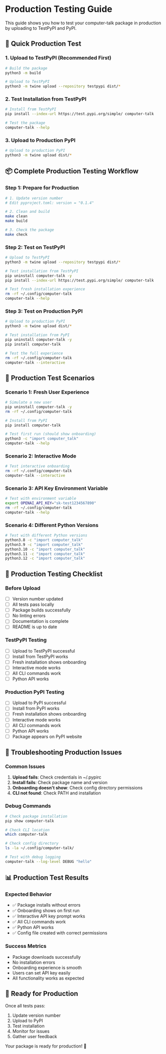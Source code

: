 # Production Testing Guide

This guide shows you how to test your computer-talk package in production by uploading to TestPyPI and PyPI.

## 🚀 Quick Production Test

### 1. Upload to TestPyPI (Recommended First)
```bash
# Build the package
python3 -m build

# Upload to TestPyPI
python3 -m twine upload --repository testpypi dist/*
```

### 2. Test Installation from TestPyPI
```bash
# Install from TestPyPI
pip install --index-url https://test.pypi.org/simple/ computer-talk

# Test the package
computer-talk --help
```

### 3. Upload to Production PyPI
```bash
# Upload to production PyPI
python3 -m twine upload dist/*
```

## 📦 Complete Production Testing Workflow

### Step 1: Prepare for Production
```bash
# 1. Update version number
# Edit pyproject.toml: version = "0.1.4"

# 2. Clean and build
make clean
make build

# 3. Check the package
make check
```

### Step 2: Test on TestPyPI
```bash
# Upload to TestPyPI
python3 -m twine upload --repository testpypi dist/*

# Test installation from TestPyPI
pip uninstall computer-talk -y
pip install --index-url https://test.pypi.org/simple/ computer-talk

# Test fresh installation experience
rm -rf ~/.config/computer-talk
computer-talk --help
```

### Step 3: Test on Production PyPI
```bash
# Upload to production PyPI
python3 -m twine upload dist/*

# Test installation from PyPI
pip uninstall computer-talk -y
pip install computer-talk

# Test the full experience
rm -rf ~/.config/computer-talk
computer-talk --interactive
```

## 🧪 Production Test Scenarios

### Scenario 1: Fresh User Experience
```bash
# Simulate a new user
pip uninstall computer-talk -y
rm -rf ~/.config/computer-talk

# Install from PyPI
pip install computer-talk

# Test first run (should show onboarding)
python3 -c "import computer_talk"
computer-talk --help
```

### Scenario 2: Interactive Mode
```bash
# Test interactive onboarding
rm -rf ~/.config/computer-talk
computer-talk --interactive
```

### Scenario 3: API Key Environment Variable
```bash
# Test with environment variable
export OPENAI_API_KEY="sk-test1234567890"
rm -rf ~/.config/computer-talk
computer-talk --help
```

### Scenario 4: Different Python Versions
```bash
# Test with different Python versions
python3.8 -c "import computer_talk"
python3.9 -c "import computer_talk"
python3.10 -c "import computer_talk"
python3.11 -c "import computer_talk"
python3.12 -c "import computer_talk"
```

## 🔧 Production Testing Checklist

### Before Upload
- [ ] Version number updated
- [ ] All tests pass locally
- [ ] Package builds successfully
- [ ] No linting errors
- [ ] Documentation is complete
- [ ] README is up to date

### TestPyPI Testing
- [ ] Upload to TestPyPI successful
- [ ] Install from TestPyPI works
- [ ] Fresh installation shows onboarding
- [ ] Interactive mode works
- [ ] All CLI commands work
- [ ] Python API works

### Production PyPI Testing
- [ ] Upload to PyPI successful
- [ ] Install from PyPI works
- [ ] Fresh installation shows onboarding
- [ ] Interactive mode works
- [ ] All CLI commands work
- [ ] Python API works
- [ ] Package appears on PyPI website

## 🐛 Troubleshooting Production Issues

### Common Issues
1. **Upload fails**: Check credentials in ~/.pypirc
2. **Install fails**: Check package name and version
3. **Onboarding doesn't show**: Check config directory permissions
4. **CLI not found**: Check PATH and installation

### Debug Commands
```bash
# Check package installation
pip show computer-talk

# Check CLI location
which computer-talk

# Check config directory
ls -la ~/.config/computer-talk/

# Test with debug logging
computer-talk --log-level DEBUG "hello"
```

## 📊 Production Test Results

### Expected Behavior
- ✅ Package installs without errors
- ✅ Onboarding shows on first run
- ✅ Interactive API key prompt works
- ✅ All CLI commands work
- ✅ Python API works
- ✅ Config file created with correct permissions

### Success Metrics
- Package downloads successfully
- No installation errors
- Onboarding experience is smooth
- Users can set API key easily
- All functionality works as expected

## 🚀 Ready for Production

Once all tests pass:
1. Update version number
2. Upload to PyPI
3. Test installation
4. Monitor for issues
5. Gather user feedback

Your package is ready for production! 🎉
